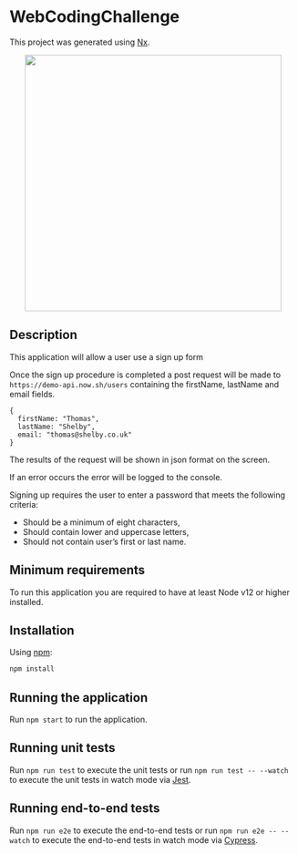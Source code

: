 # WebCodingChallenge

This project was generated using [Nx](https://nx.dev).

<p style="text-align: center;"><img src="https://raw.githubusercontent.com/nrwl/nx/master/images/nx-logo.png" width="450"></p>

## Description

This application will allow a user use a sign up form

Once the sign up procedure is completed a post request will be made to
`https://demo-api.now.sh/users` containing the firstName, lastName and email fields.

```
{
  firstName: "Thomas",
  lastName: "Shelby",
  email: "thomas@shelby.co.uk"
}
```

The results of the request will be shown in json format on the screen.

If an error occurs the error will be logged to the console.

Signing up requires the user to enter a password that meets the following criteria:

- Should be a minimum of eight characters,
- Should contain lower and uppercase letters,
- Should not contain user’s first or last name.

## Minimum requirements

To run this application you are required to have at least Node v12 or higher installed.

## Installation

Using [npm](https://npmjs.org):

```sh
npm install
```

## Running the application

Run `npm start` to run the application.

## Running unit tests

Run `npm run test` to execute the unit tests or run `npm run test -- --watch` to execute the unit tests in watch mode via [Jest](https://jestjs.io).

## Running end-to-end tests

Run `npm run e2e` to execute the end-to-end tests or run `npm run e2e -- --watch` to execute the end-to-end tests in watch mode via [Cypress](https://www.cypress.io).

